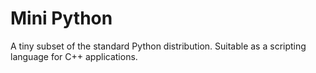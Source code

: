 # Mini Python

A tiny subset of the standard Python distribution.
Suitable as a scripting language for C++ applications.
